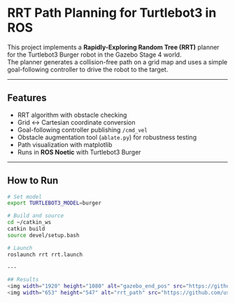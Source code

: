 # RRT Path Planning for Turtlebot3 in ROS

This project implements a **Rapidly-Exploring Random Tree (RRT)** planner for the Turtlebot3 Burger robot in the Gazebo Stage 4 world.  
The planner generates a collision-free path on a grid map and uses a simple goal-following controller to drive the robot to the target.

---

##  Features
- RRT algorithm with obstacle checking
- Grid <-> Cartesian coordinate conversion
- Goal-following controller publishing `/cmd_vel`
- Obstacle augmentation tool (`ablate.py`) for robustness testing
- Path visualization with matplotlib
- Runs in **ROS Noetic** with Turtlebot3 Burger

---


##  How to Run
```bash
# Set model
export TURTLEBOT3_MODEL=burger

# Build and source
cd ~/catkin_ws
catkin build
source devel/setup.bash

# Launch
roslaunch rrt rrt.launch

---

## Results
<img width="1920" height="1080" alt="gazebo_end_pos" src="https://github.com/user-attachments/assets/4695a750-adb2-4e3b-add5-855305f7442e" />
<img width="653" height="547" alt="rrt_path" src="https://github.com/user-attachments/assets/747cb666-4ea9-463b-b80e-a40dcf2c1c4f" />



